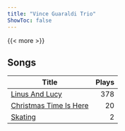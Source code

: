 ```yaml
---
title: "Vince Guaraldi Trio"
ShowToc: false
---
```


{{< more >}}

## Songs
Title | Plays 
----- | -----: 
[Linus And Lucy](/songs/linus-and-lucy) | 378
[Christmas Time Is Here](/songs/christmas-time-is-here) | 20
[Skating](/songs/skating) | 2

